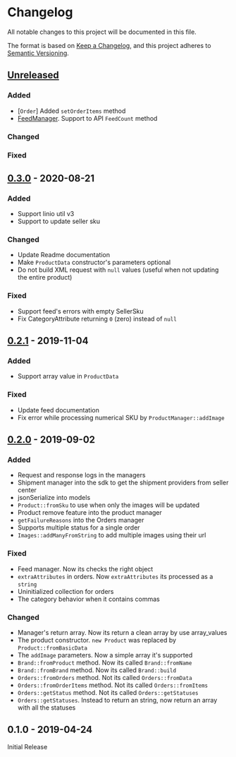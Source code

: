 # Changelog

All notable changes to this project will be documented in this file.

The format is based on [Keep a Changelog](https://keepachangelog.com/en/1.0.0/),
and this project adheres to [Semantic Versioning](https://semver.org/spec/v2.0.0.html).

## [Unreleased]

### Added
* [`Order`] Added `setOrderItems` method
* [FeedManager](docs/Managers/Feed.md). Support to API `FeedCount` method 

### Changed

### Fixed

## [0.3.0] - 2020-08-21

### Added
* Support linio util v3
* Support to update seller sku

### Changed
* Update Readme documentation
* Make `ProductData` constructor's parameters optional
* Do not build XML request with `null` values (useful when not updating the entire product)

### Fixed

* Support feed's errors with empty SellerSku
* Fix CategoryAttribute returning `0` (zero) instead of `null`

## [0.2.1] - 2019-11-04

### Added

* Support array value in `ProductData`

### Fixed

* Update feed documentation
* Fix error while processing numerical SKU by `ProductManager::addImage`

## [0.2.0] - 2019-09-02

### Added

* Request and response logs in the managers
* Shipment manager into the sdk to get the shipment providers from seller center
* jsonSerialize into models
* `Product::fromSku` to use when only the images will be updated
* Product remove feature into the product manager
* `getFailureReasons` into the Orders manager
* Supports multiple status for a single order
* `Images::addManyFromString` to add multiple images using their url

### Fixed
* Feed manager. Now its checks the right object
* `extraAttributes` in orders. Now `extraAttributes` its processed as a `string`
* Uninitialized collection for orders
* The category behavior when it contains commas

### Changed

* Manager's return array. Now its return a clean array by use array_values
* The product constructor. `new Product` was replaced by `Product::fromBasicData`
* The `addImage` parameters. Now a simple array it's supported
* `Brand::fromProduct` method. Now its called `Brand::fromName`
* `Brand::fromBrand` method. Now its called `Brand::build`
* `Orders::fromOrders` method. Not its called `Orders::fromData`
* `Orders::fromOrderItems` method. Not its called `Orders::fromItems`
* `Orders::getStatus` method. Not its called `Orders::getStatuses`
* `Orders::getStatuses`. Instead to return an string, now return an array with all the statuses

## 0.1.0 - 2019-04-24

Initial Release

[Unreleased]: https://github.com/LinioIT/seller-center-sdk/compare/v0.3.0...HEAD
[0.3.0]: https://github.com/LinioIT/seller-center-sdk/releases/tag/v0.3.0
[0.2.1]: https://github.com/LinioIT/seller-center-sdk/releases/tag/v0.2.1
[0.2.0]: https://github.com/LinioIT/seller-center-sdk/releases/tag/v0.2.0

